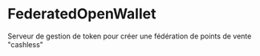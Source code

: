 # FederatedOpenWallet
Serveur de gestion de token pour créer une fédération de points de vente "cashless"
